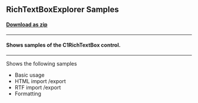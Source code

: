 ## RichTextBoxExplorer Samples
#### [Download as zip](https://downgit.github.io/#/home?url=https://github.com/GrapeCity/ComponentOne-WPF-Samples/tree/master/\NET_5\RichTextBox\RichTextBoxExplorer)
____
#### Shows samples of the C1RichTextBox control.
____
Shows the following samples

* Basic usage
* HTML import /export
* RTF import /export
* Formatting
